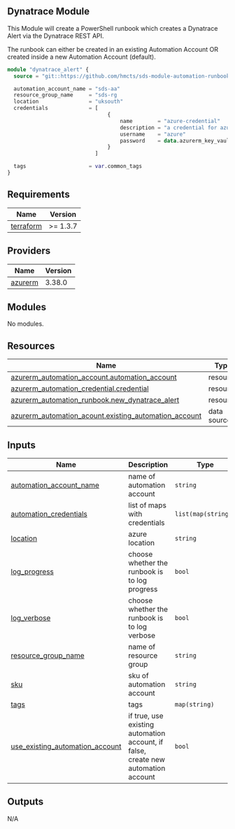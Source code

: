 ## Dynatrace Module

This Module will create a PowerShell runbook which creates a Dynatrace Alert via the Dynatrace REST API.

The runbook can either be created in an existing Automation Account OR created inside a new Automation Account (default).

```terraform
module "dynatrace_alert" {
  source = "git::https://github.com/hmcts/sds-module-automation-runbook-new-dynatrace-alert"

  automation_account_name = "sds-aa"
  resource_group_name     = "sds-rg
  location                = "uksouth"
  credentials             = [
                                {
                                    name        = "azure-credential"
                                    description = "a credential for azure access"
                                    username    = "azure"
                                    password    = data.azurerm_key_vault_secret.password.value
                                }
                            ]

  tags                    = var.common_tags
}

```

## Requirements   

| Name | Version |
|------|---------|
| <a name="requirement_terraform"></a> [terraform](#requirement\_terraform) | >= 1.3.7 |

## Providers

| Name | Version |
|------|---------|
| <a name="provider_azurerm"></a> [azurerm](#provider\_azurerm) | 3.38.0 |

## Modules

No modules.

## Resources

| Name | Type |
|------|------|
| [azurerm_automation_account.automation_account](https://registry.terraform.io/providers/hashicorp/azurerm/latest/docs/resources/automation_account) | resource |
| [azurerm_automation_credential.credential](https://registry.terraform.io/providers/hashicorp/azurerm/latest/docs/resources/automation_credential) | resource |
| [azurerm_automation_runbook.new_dynatrace_alert](https://registry.terraform.io/providers/hashicorp/azurerm/latest/docs/resources/automation_runbook) | resource |
| [azurerm_automation_acount.existing_automation_account](https://registry.terraform.io/providers/hashicorp/azurerm/latest/docs/data-sources/automation_acount) | data source |

## Inputs

| Name | Description | Type | Default | Required |
|------|-------------|------|---------|:--------:|
| <a name="input_automation_account_name"></a> [automation\_account\_name](#input\_automation\_account\_name) | name of automation account | `string` | n/a | yes |
| <a name="input_automation_credentials"></a> [automation\_credentials](#input\_automation\_credentials) | list of maps with credentials | `list(map(string))` | `[]` | no |
| <a name="input_location"></a> [location](#input\_location) | azure location | `string` | n/a | yes |
| <a name="input_log_progress"></a> [log\_progress](#input\_log\_progress) | choose whether the runbook is to log progress | `bool` | `false` | no |
| <a name="input_log_verbose"></a> [log\_verbose](#input\_log\_verbose) | choose whether the runbook is to log verbose | `bool` | `false` | no |
| <a name="input_resource_group_name"></a> [resource\_group\_name](#input\_resource\_group\_name) | name of resource group | `string` | n/a | yes |
| <a name="input_sku"></a> [sku](#input\_sku) | sku of automation account | `string` | `"Basic"` | no |
| <a name="input_tags"></a> [tags](#input\_tags) | tags | `map(string)` | n/a | yes |
| <a name="input_use_existing_automation_account"></a> [use\_existing\_automation\_account](#input\_use\_existing\_automation\_account) | if true, use existing automation account, if false, create new automation account | `bool` | `false` | no |

## Outputs

N/A